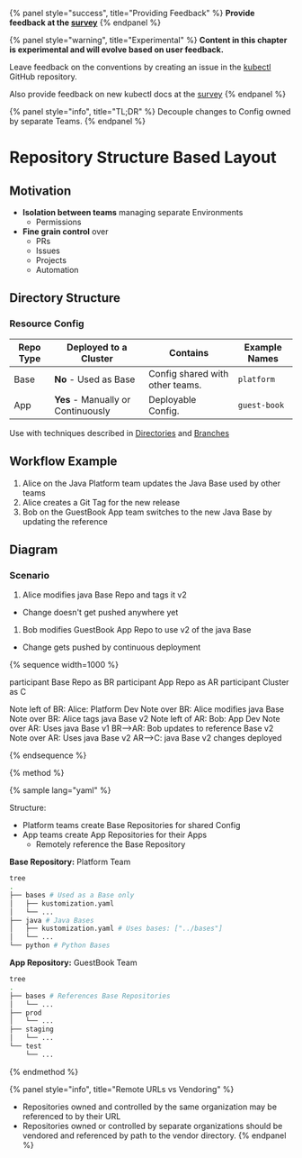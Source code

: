 {% panel style="success", title="Providing Feedback" %}
**Provide feedback at the [survey](https://www.surveymonkey.com/r/JH35X82)**
{% endpanel %}

{% panel style="warning", title="Experimental" %}
**Content in this chapter is experimental and will evolve based on user feedback.**

Leave feedback on the conventions by creating an issue in the [kubectl](https://github.com/kubernetes/kubectl/issues)
GitHub repository.

Also provide feedback on new kubectl docs at the [survey](https://www.surveymonkey.com/r/JH35X82)
{% endpanel %}


{% panel style="info", title="TL;DR" %}
Decouple changes to Config owned by separate Teams.
{% endpanel %}

# Repository Structure Based Layout

## Motivation

- **Isolation between teams** managing separate Environments
  - Permissions
- **Fine grain control** over
  - PRs
  - Issues
  - Projects
  - Automation

## Directory Structure

### Resource Config

| Repo Type       | Deployed to a Cluster              | Contains | Example Names |
|-----------------|------------------------------------|----------|---------------|
| Base            | **No** - Used as Base              | Config shared with other teams. | `platform` |
| App             | **Yes** - Manually or Continuously | Deployable Config. | `guest-book` |

Use with techniques described in [Directories](structure_directories.md) and [Branches](structure_branches.md)

## Workflow Example

1. Alice on the Java Platform team updates the Java Base used by other teams
1. Alice creates a Git Tag for the new release
1. Bob on the GuestBook App team switches to the new Java Base by updating the reference

## Diagram

### Scenario

1. Alice modifies java Base Repo and tags it v2
  - Change doesn't get pushed anywhere yet
1. Bob modifies GuestBook App Repo to use v2 of the java Base
  - Change gets pushed by continuous deployment

{% sequence width=1000 %}

participant Base Repo as BR
participant App Repo as AR
participant Cluster as C

Note left of BR: Alice: Platform Dev
Note over BR: Alice modifies java Base
Note over BR: Alice tags java Base v2
Note left of AR: Bob: App Dev
Note over AR: Uses java Base v1
BR-->AR: Bob updates to reference Base v2
Note over AR: Uses java Base v2
AR-->C: java Base v2 changes deployed

{% endsequence %}


{% method %}

{% sample lang="yaml" %}

Structure:

- Platform teams create Base Repositories for shared Config
- App teams create App Repositories for their Apps
  - Remotely reference the Base Repository

**Base Repository:** Platform Team

```bash
tree
.
├── bases # Used as a Base only
│   ├── kustomization.yaml
│   └── ...
├── java # Java Bases
│   ├── kustomization.yaml # Uses bases: ["../bases"]
│   └── ...
└── python # Python Bases
```

**App Repository:** GuestBook Team

```bash
tree
.
├── bases # References Base Repositories
│   └── ...
├── prod
│   └── ...
├── staging
│   └── ...
└── test
    └── ...
```

{% endmethod %}

{% panel style="info", title="Remote URLs vs Vendoring" %}
- Repositories owned and controlled by the same organization may be referenced to by their URL
- Repositories owned or controlled by separate organizations should be vendored and referenced
  by path to the vendor directory.
{% endpanel %}

